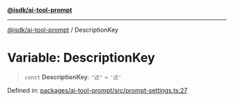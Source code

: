[**@isdk/ai-tool-prompt**](../README.md)

***

[@isdk/ai-tool-prompt](../globals.md) / DescriptionKey

# Variable: DescriptionKey

> `const` **DescriptionKey**: `"述"` = `'述'`

Defined in: [packages/ai-tool-prompt/src/prompt-settings.ts:27](https://github.com/isdk/ai-tool-prompt.js/blob/5d368d8899626a821fe173e7f1920ac7286cfdcb/src/prompt-settings.ts#L27)
